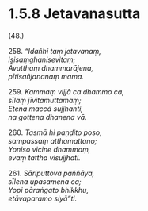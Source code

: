 # 1.5.8 Jetavanasutta

(48.)

258\. _“Idañhi taṃ jetavanaṃ,_  
_isisaṃghanisevitaṃ;_  
_Āvutthaṃ dhammarājena,_  
_pītisañjananaṃ mama._  

259\. _Kammaṃ vijjā ca dhammo ca,_  
_sīlaṃ jīvitamuttamaṃ;_  
_Etena maccā sujjhanti,_  
_na gottena dhanena vā._  

260\. _Tasmā hi paṇḍito poso,_  
_sampassaṃ atthamattano;_  
_Yoniso vicine dhammaṃ,_  
_evaṃ tattha visujjhati._  

261\. _Sāriputtova paññāya,_  
_sīlena upasamena ca;_  
_Yopi pāraṅgato bhikkhu,_  
_etāvaparamo siyā”ti._
